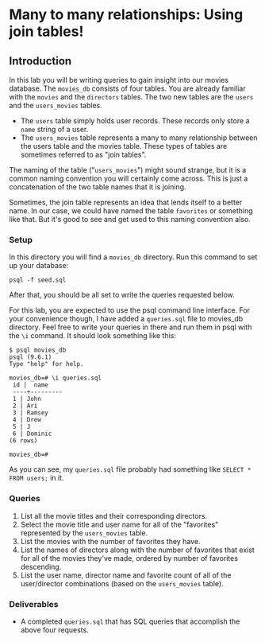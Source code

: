 # Many to many relationships: Using join tables!

## Introduction

In this lab you will be writing queries to gain insight into our movies database. The `movies_db` consists of four tables. You are already familiar with the `movies` and the `directors` tables. The two new tables are the `users` and the `users_movies` tables.

- The `users` table simply holds user records. These records only store a `name` string of a user. 
- The `users_movies` table represents a many to many relationship between the users table and the movies table. These types of tables are sometimes referred to as "join tables". 

The naming of the table ("`users_movies`") might sound strange, but it is a common naming convention you will certainly come across. This is just a concatenation of the two table names that it is joining. 

Sometimes, the join table represents an idea that lends itself to a better name. In our case, we could have named the table `favorites` or something like that. But it's good to see and get used to this naming convention also.

### Setup

In this directory you will find a `movies_db` directory. Run this command to set up your database:

```
psql -f seed.sql
```

After that, you should be all set to write the queries requested below.

For this lab, you are expected to use the psql command line interface. For your convenience though, I have added a `queries.sql` file to movies_db directory. Feel free to write your queries in there and run them in psql with the `\i` command. It should look something like this:

```
$ psql movies_db
psql (9.6.1)
Type "help" for help.

movies_db=# \i queries.sql
 id |  name
 ----+---------
 1 | John
 2 | Ari
 3 | Ramsey
 4 | Drew
 5 | J
 6 | Dominic
(6 rows)

movies_db=#
```

As you can see, my `queries.sql` file probably had something like `SELECT * FROM users;` in it.

### Queries

1. List all the movie titles and their corresponding directors.
2. Select the movie title and user name for all of the "favorites" represented by the `users_movies` table.
3. List the movies with the number of favorites they have.
4. List the names of directors along with the number of favorites that exist for all of the movies they've made, ordered by number of favorites descending.
5. List the user name, director name and favorite count of all of the user/director combinations (based on the `users_movies` table).

### Deliverables

- A completed `queries.sql` that has SQL queries that accomplish the above four requests.
